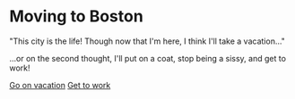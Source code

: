 # Moving to Boston

"This city is the life! Though now that I'm here, I think I'll take a vacation..."

...or on the second thought, I'll put on a coat, stop being a sissy, and get to work!

[Go on vacation](../licked-cat/vacation.md)
[Get to work](../gtd/gtd.md)